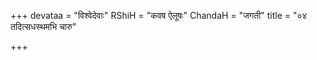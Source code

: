 +++
devataa = "विश्वेदेवाः"
RShiH = "कवष ऐलूषः"
ChandaH = "जगती"
title = "०४ तदित्सधस्थमभि चारु"

+++
